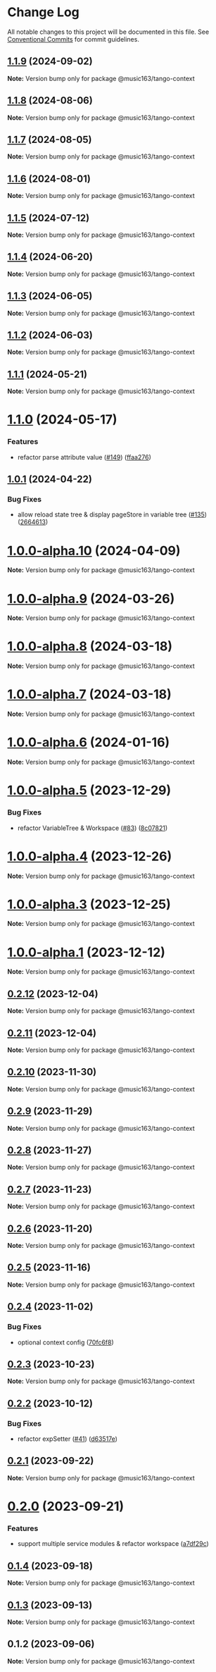 # Change Log

All notable changes to this project will be documented in this file.
See [Conventional Commits](https://conventionalcommits.org) for commit guidelines.

## [1.1.9](https://github.com/netease/tango/compare/@music163/tango-context@1.1.8...@music163/tango-context@1.1.9) (2024-09-02)

**Note:** Version bump only for package @music163/tango-context

## [1.1.8](https://github.com/netease/tango/compare/@music163/tango-context@1.1.7...@music163/tango-context@1.1.8) (2024-08-06)

**Note:** Version bump only for package @music163/tango-context

## [1.1.7](https://github.com/netease/tango/compare/@music163/tango-context@1.1.6...@music163/tango-context@1.1.7) (2024-08-05)

**Note:** Version bump only for package @music163/tango-context

## [1.1.6](https://github.com/netease/tango/compare/@music163/tango-context@1.1.5...@music163/tango-context@1.1.6) (2024-08-01)

**Note:** Version bump only for package @music163/tango-context

## [1.1.5](https://github.com/netease/tango/compare/@music163/tango-context@1.1.4...@music163/tango-context@1.1.5) (2024-07-12)

**Note:** Version bump only for package @music163/tango-context

## [1.1.4](https://github.com/netease/tango/compare/@music163/tango-context@1.1.3...@music163/tango-context@1.1.4) (2024-06-20)

**Note:** Version bump only for package @music163/tango-context

## [1.1.3](https://github.com/netease/tango/compare/@music163/tango-context@1.1.2...@music163/tango-context@1.1.3) (2024-06-05)

**Note:** Version bump only for package @music163/tango-context

## [1.1.2](https://github.com/netease/tango/compare/@music163/tango-context@1.1.1...@music163/tango-context@1.1.2) (2024-06-03)

**Note:** Version bump only for package @music163/tango-context

## [1.1.1](https://github.com/netease/tango/compare/@music163/tango-context@1.1.0...@music163/tango-context@1.1.1) (2024-05-21)

**Note:** Version bump only for package @music163/tango-context

# [1.1.0](https://github.com/netease/tango/compare/@music163/tango-context@1.0.2...@music163/tango-context@1.1.0) (2024-05-17)

### Features

- refactor parse attribute value ([#149](https://github.com/netease/tango/issues/149)) ([ffaa276](https://github.com/netease/tango/commit/ffaa276b5c205ed962d37e2fdb358a703f8fad01))

## [1.0.1](https://github.com/netease/tango/compare/@music163/tango-context@1.0.0...@music163/tango-context@1.0.1) (2024-04-22)

### Bug Fixes

- allow reload state tree & display pageStore in variable tree ([#135](https://github.com/netease/tango/issues/135)) ([2664613](https://github.com/netease/tango/commit/2664613ab263aead2a5239fa012454fc7fd5ff99))

# [1.0.0-alpha.10](https://github.com/netease/tango/compare/@music163/tango-context@1.0.0-alpha.9...@music163/tango-context@1.0.0-alpha.10) (2024-04-09)

**Note:** Version bump only for package @music163/tango-context

# [1.0.0-alpha.9](https://github.com/netease/tango/compare/@music163/tango-context@1.0.0-alpha.8...@music163/tango-context@1.0.0-alpha.9) (2024-03-26)

**Note:** Version bump only for package @music163/tango-context

# [1.0.0-alpha.8](https://github.com/netease/tango/compare/@music163/tango-context@1.0.0-alpha.7...@music163/tango-context@1.0.0-alpha.8) (2024-03-18)

**Note:** Version bump only for package @music163/tango-context

# [1.0.0-alpha.7](https://github.com/netease/tango/compare/@music163/tango-context@1.0.0-alpha.6...@music163/tango-context@1.0.0-alpha.7) (2024-03-18)

**Note:** Version bump only for package @music163/tango-context

# [1.0.0-alpha.6](https://github.com/netease/tango/compare/@music163/tango-context@1.0.0-alpha.5...@music163/tango-context@1.0.0-alpha.6) (2024-01-16)

**Note:** Version bump only for package @music163/tango-context

# [1.0.0-alpha.5](https://github.com/netease/tango/compare/@music163/tango-context@1.0.0-alpha.4...@music163/tango-context@1.0.0-alpha.5) (2023-12-29)

### Bug Fixes

- refactor VariableTree & Workspace ([#83](https://github.com/netease/tango/issues/83)) ([8c07821](https://github.com/netease/tango/commit/8c07821d93cea4dfc43f81ca948b845176821184))

# [1.0.0-alpha.4](https://github.com/netease/tango/compare/@music163/tango-context@1.0.0-alpha.3...@music163/tango-context@1.0.0-alpha.4) (2023-12-26)

**Note:** Version bump only for package @music163/tango-context

# [1.0.0-alpha.3](https://github.com/netease/tango/compare/@music163/tango-context@1.0.0-alpha.2...@music163/tango-context@1.0.0-alpha.3) (2023-12-25)

**Note:** Version bump only for package @music163/tango-context

# [1.0.0-alpha.1](https://github.com/netease/tango/compare/@music163/tango-context@0.2.12...@music163/tango-context@1.0.0-alpha.1) (2023-12-12)

**Note:** Version bump only for package @music163/tango-context

## [0.2.12](https://github.com/netease/tango/compare/@music163/tango-context@0.2.11...@music163/tango-context@0.2.12) (2023-12-04)

**Note:** Version bump only for package @music163/tango-context

## [0.2.11](https://github.com/netease/tango/compare/@music163/tango-context@0.2.10...@music163/tango-context@0.2.11) (2023-12-04)

**Note:** Version bump only for package @music163/tango-context

## [0.2.10](https://github.com/netease/tango/compare/@music163/tango-context@0.2.9...@music163/tango-context@0.2.10) (2023-11-30)

**Note:** Version bump only for package @music163/tango-context

## [0.2.9](https://github.com/netease/tango/compare/@music163/tango-context@0.2.8...@music163/tango-context@0.2.9) (2023-11-29)

**Note:** Version bump only for package @music163/tango-context

## [0.2.8](https://github.com/netease/tango/compare/@music163/tango-context@0.2.7...@music163/tango-context@0.2.8) (2023-11-27)

**Note:** Version bump only for package @music163/tango-context

## [0.2.7](https://github.com/netease/tango/compare/@music163/tango-context@0.2.6...@music163/tango-context@0.2.7) (2023-11-23)

**Note:** Version bump only for package @music163/tango-context

## [0.2.6](https://github.com/netease/tango/compare/@music163/tango-context@0.2.5...@music163/tango-context@0.2.6) (2023-11-20)

**Note:** Version bump only for package @music163/tango-context

## [0.2.5](https://github.com/netease/tango/compare/@music163/tango-context@0.2.4...@music163/tango-context@0.2.5) (2023-11-16)

**Note:** Version bump only for package @music163/tango-context

## [0.2.4](https://github.com/netease/tango/compare/@music163/tango-context@0.2.3...@music163/tango-context@0.2.4) (2023-11-02)

### Bug Fixes

- optional context config ([70fc6f8](https://github.com/netease/tango/commit/70fc6f8030202f5d340281c0424752044ed0fb83))

## [0.2.3](https://github.com/netease/tango/compare/@music163/tango-context@0.2.2...@music163/tango-context@0.2.3) (2023-10-23)

**Note:** Version bump only for package @music163/tango-context

## [0.2.2](https://github.com/netease/tango/compare/@music163/tango-context@0.2.1...@music163/tango-context@0.2.2) (2023-10-12)

### Bug Fixes

- refactor expSetter ([#41](https://github.com/netease/tango/issues/41)) ([d63517e](https://github.com/netease/tango/commit/d63517ecb936e4227e70c33e610664316625f4f4))

## [0.2.1](https://github.com/netease/tango/compare/@music163/tango-context@0.2.0...@music163/tango-context@0.2.1) (2023-09-22)

**Note:** Version bump only for package @music163/tango-context

# [0.2.0](https://github.com/netease/tango/compare/@music163/tango-context@0.1.4...@music163/tango-context@0.2.0) (2023-09-21)

### Features

- support multiple service modules & refactor workspace ([a7df29c](https://github.com/netease/tango/commit/a7df29c3debc56b187792d3e203b470e9d368ea5))

## [0.1.4](https://github.com/netease/tango/compare/@music163/tango-context@0.1.3...@music163/tango-context@0.1.4) (2023-09-18)

**Note:** Version bump only for package @music163/tango-context

## [0.1.3](https://github.com/netease/tango/compare/@music163/tango-context@0.1.2...@music163/tango-context@0.1.3) (2023-09-13)

**Note:** Version bump only for package @music163/tango-context

## 0.1.2 (2023-09-06)

**Note:** Version bump only for package @music163/tango-context
